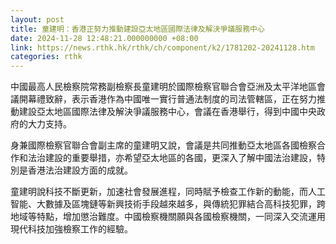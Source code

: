 ```yaml
---
layout: post
title: 童建明：香港正努力推動建設亞太地區國際法律及解決爭議服務中心
date: 2024-11-28 12:48:21.000000000 +08:00
link: https://news.rthk.hk/rthk/ch/component/k2/1781202-20241128.htm
categories: rthk
---
```


中國最高人民檢察院常務副檢察長童建明於國際檢察官聯合會亞洲及太平洋地區會議開幕禮致辭，表示香港作為中國唯一實行普通法制度的司法管轄區，正在努力推動建設亞太地區國際法律及解決爭議服務中心，會議在香港舉行，得到中國中央政府的大力支持。

身兼國際檢察官聯合會副主席的童建明又說，會議是共同推動亞太地區各國檢察合作和法治建設的重要舉措，亦希望亞太地區的各國，更深入了解中國法治建設，特別是香港法治建設方面的成就。

童建明說科技不斷更新，加速社會發展進程，同時賦予檢查工作新的動能，而人工智能、大數據及區塊鏈等新興技術手段越來越多，與傳統犯罪結合高科技犯罪，跨地域等特點，增加懲治難度。中國檢察機關願與各國檢察機關，一同深入交流運用現代科技加強檢察工作的經驗。
